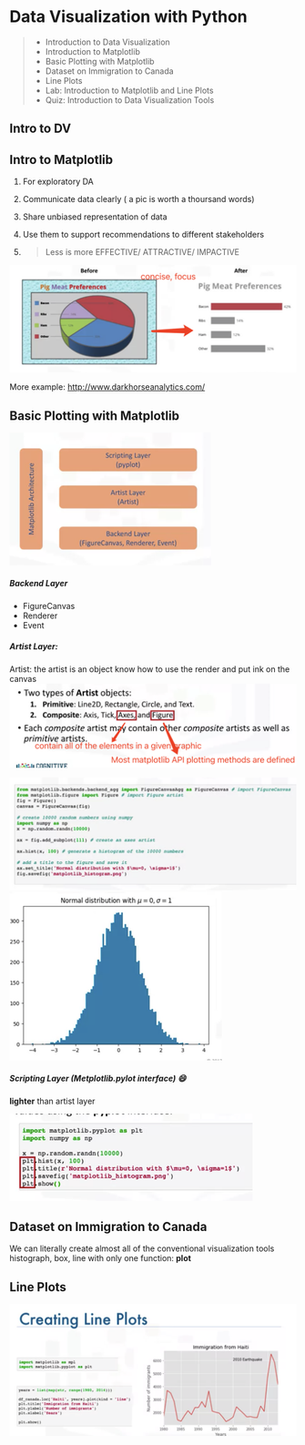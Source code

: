 # Data Visualization with Python

> - Introduction to Data Visualization
> - Introduction to Matplotlib
> - Basic Plotting with Matplotlib
> - Dataset on Immigration to Canada
> - Line Plots
> - Lab: Introduction to Matplotlib and Line Plots
> - Quiz: Introduction to Data Visualization Tools

## Intro to DV



## Intro to Matplotlib

1. For exploratory DA

2. Communicate data clearly ( a pic is worth a thoursand words)

3. Share unbiased representation of data

4. Use them to support recommendations to different stakeholders

5. > Less is more EFFECTIVE/ ATTRACTIVE/ IMPACTIVE

<img src="./photos/image-20230405114401047.png" alt="image-20230405114401047" style="zoom:50%;" />

More example: http://www.darkhorseanalytics.com/



## Basic Plotting with Matplotlib

<img src="./photos/image-20230405115607213.png" alt="image-20230405115607213" style="zoom:50%;" />

##### Backend Layer

- FigureCanvas
- Renderer
- Event

##### Artist Layer: 
Artist: the artist is an object know how to use the render and put ink on the canvas
<img src="./photos/image-20230405130046164.png" alt="image-20230405130046164" style="zoom:50%;" />

<img src="./photos/image-20230405130508821.png" alt="image-20230405130508821" style="zoom:50%;" />

<img src="./photos/image-20230405130547824.png" alt="image-20230405130547824" style="zoom:50%;" />

##### Scripting Layer (Metplotlib.pylot interface) :smile:

**lighter** than artist layer

<img src="./photos/image-20230405131026348.png" alt="image-20230405131026348" style="zoom:50%;" />



## Dataset on Immigration to Canada

 We can literally create almost all of the conventional visualization tools  histograph, box, line with only one function: **plot**



## Line Plots

<img src="./photos/image-20230405151541548.png" alt="image-20230405151541548" style="zoom:50%;" />





